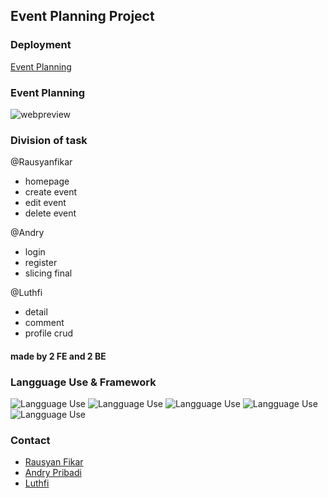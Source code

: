 ## Event Planning Project

### Deployment

[Event Planning](https://kapangih-event.vercel.app/)

### Event Planning 

![webpreview](https://user-images.githubusercontent.com/105417100/177900463-137d2c23-dab0-4b37-8a6c-0b2d6578c9c2.png)


### Division of task

@Rausyanfikar

- homepage
- create event
- edit event
- delete event


@Andry

- login
- register
- slicing final

@Luthfi

- detail
- comment
- profile crud


#### made by 2 FE and 2 BE

### Langguage Use & Framework

![Langguage Use](https://img.shields.io/badge/1.-NEXT-Success)
![Langguage Use](https://img.shields.io/badge/2.-JAVASCRIPT-important)
![Langguage Use](https://img.shields.io/badge/3.-TAILWIND-informational)
![Langguage Use](https://img.shields.io/badge/3.-HTML-muted)
![Langguage Use](https://img.shields.io/badge/3.-CSS-informational)


### Contact
- [Rausyan Fikar](https://github.com/Rausyanfikar)
- [Andry Pribadi](https://github.com/AndryPribadi)
- [Luthfi](https://github.com/luthfianwr)



